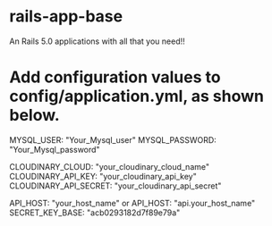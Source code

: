 # rails-app-base
An Rails 5.0 applications with all that you need!!

# Add configuration values to config/application.yml, as shown below.

MYSQL_USER: "Your_Mysql_user"
MYSQL_PASSWORD: "Your_Mysql_password"

CLOUDINARY_CLOUD: "your_cloudinary_cloud_name"
CLOUDINARY_API_KEY: "your_cloudinary_api_key"
CLOUDINARY_API_SECRET: "your_cloudinary_api_secret"

API_HOST: "your_host_name"   or   API_HOST: "api.your_host_name"
SECRET_KEY_BASE: "acb0293182d7f89e79a"
